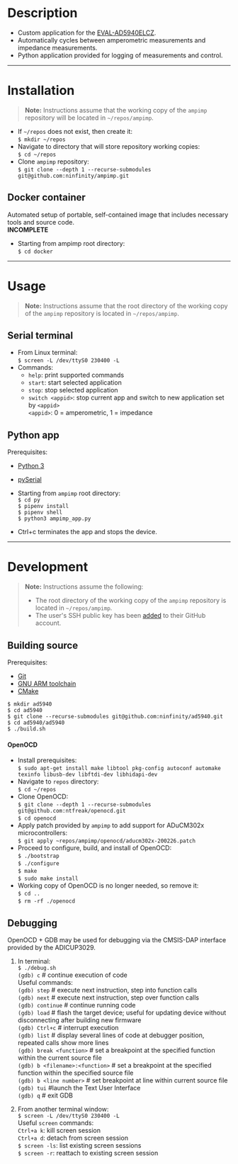 

# Description  
- Custom application for the [EVAL-AD5940ELCZ](https://wiki.analog.com/resources/eval/user-guides/eval-ad5940/hardware/eval-ad5940elcz).  
- Automatically cycles between amperometric measurements and impedance measurements.  
- Python application provided for logging of measurements and control.  

----
# Installation  
> **Note:** Instructions assume that the working copy of the `ampimp` repository will be located in `~/repos/ampimp`.  

- If `~/repos` does not exist, then create it:  
`$ mkdir ~/repos`
- Navigate to directory that will store repository working copies:  
`$ cd ~/repos`  
- Clone `ampimp` repository:  
`$ git clone --depth 1 --recurse-submodules git@github.com:ninfinity/ampimp.git`  

## Docker container  
Automated setup of portable, self-contained image that includes necessary tools and source code.  
**INCOMPLETE**  
- Starting from ampimp root directory:  
`$ cd docker`  

----
# Usage  
> **Note:** Instructions assume that the root directory of the working copy of the `ampimp` repository is located in `~/repos/ampimp`.  

## Serial terminal  
- From Linux terminal:  
`$ screen -L /dev/ttyS0 230400 -L`  
- Commands:  
    - `help`: print supported commands  
    - `start`: start selected application  
    - `stop`: stop selected application  
    - `switch <appid>`: stop current app and switch to new application set by `<appid>`  
        `<appid>`: 0 = amperometric, 1 = impedance  

## Python app  
Prerequisites:  
- [Python 3](https://www.python.org)  
- [pySerial](https://pyserial.readthedocs.io/en/latest/pyserial.html)  

- Starting from `ampimp` root directory:  
`$ cd py`  
`$ pipenv install`  
`$ pipenv shell`  
`$ python3 ampimp_app.py`  
- Ctrl+c terminates the app and stops the device.  

----
# Development  
> **Note:** Instructions assume the following:  
> - The root directory of the working copy of the `ampimp` repository is located in `~/repos/ampimp`.  
> - The user's SSH public key has been [added](https://help.github.com/en/github/authenticating-to-github/generating-a-new-ssh-key-and-adding-it-to-the-ssh-agent) to their GitHub account.  

## Building source  
Prerequisites:  
- [Git](https://git-scm.com)  
- [GNU ARM toolchain](https://developer.arm.com/tools-and-software/open-source-software/developer-tools/gnu-toolchain/gnu-rm)  
- [CMake](https://cmake.org)  

`$ mkdir ad5940`  
`$ cd ad5940`  
`$ git clone --recurse-submodules git@github.com:ninfinity/ad5940.git`  
`$ cd ad5940/ad5940`  
`$ ./build.sh`  

#### OpenOCD  
- Install prerequisites:  
`$ sudo apt-get install make libtool pkg-config autoconf automake texinfo libusb-dev libftdi-dev libhidapi-dev`  
- Navigate to `repos` directory:  
`$ cd ~/repos`  
- Clone OpenOCD:  
`$ git clone --depth 1 --recurse-submodules git@github.com:ntfreak/openocd.git`  
`$ cd openocd`  
- Apply patch provided by `ampimp` to add support for ADuCM302x microcontrollers:  
`$ git apply ~repos/ampimp/openocd/aducm302x-200226.patch`  
- Proceed to configure, build, and install of OpenOCD:  
`$ ./bootstrap`  
`$ ./configure`  
`$ make`  
`$ sudo make install`  
- Working copy of OpenOCD is no longer needed, so remove it:  
`$ cd ..`  
`$ rm -rf ./openocd`  

## Debugging  
OpenOCD + GDB may be used for debugging via the CMSIS-DAP interface provided by the ADICUP3029.  

1. In terminal:  
`$ ./debug.sh`  
`(gdb) c`    # continue execution of code  
Useful commands:  
`(gdb) step`  # execute next instruction, step into function calls  
`(gdb) next`  # execute next instruction, step over function calls  
`(gdb) continue`  # continue running code  
`(gdb) load`  # flash the target device; useful for updating device without disconnecting after building new firmware  
`(gdb) Ctrl+c`  # interrupt execution  
`(gdb) list`  # display several lines of code at debugger position, repeated calls show more lines  
`(gdb) break <function>`  # set a breakpoint at the specified function within the current source file  
`(gdb) b <filename>:<function>`  # set a breakpoint at the specified function within the specified source file  
`(gdb) b <line number>`  # set breakpoint at line within current source file  
`(gdb) tui`  #launch the Text User Interface  
`(gdb) q`  # exit GDB  

1. From another terminal window:  
`$ screen -L /dev/ttyS0 230400 -L`  
Useful `screen` commands:  
`Ctrl+a k`: kill screen session  
`Ctrl+a d`: detach from screen session  
`$ screen -ls`: list existing screen sessions  
`$ screen -r`: reattach to existing screen session  


